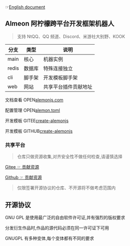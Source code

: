 ☞[English document](./README_English.md)

## Almeon 阿柠檬跨平台开发框架机器人

> 支持 NtQQ、QQ 频道、Discord、米游社大别野、KOOK

| 分支  | 类型   | 说明                 |
| ----- | ------ | -------------------- |
| main  | 核心   | 机器实例             |
| redis | 数据库 | 特殊连接独立         |
| cli   | 脚手架 | 开发模板脚手架       |
| web   | 网站   | 共享平台插件贡献地址 |

文档查看 OPEN[alemonjs.com](https://alemonjs.com)

配置管理 OPEN[alemon.toml](./alemon.md)

开发模板 GITEE[create-alemonjs](https://gitee.com/ningmengchongshui/alemon/tree/cli/bin/template)

开发模板 GITHUB[create-alemonjs](https://github.com/ningmengchongshui/alemon/tree/cli/bin/template)

### 共享平台

> 仓库只做资源收集,对齐安全性不做任何检查,请谨慎选择

[Gitee ☞ 贡献资源](https://gitee.com/ningmengchongshui/alemon/blob/web/docs/about/plugins.md)

[Github ☞ 贡献资源](https://gitee.com/ningmengchongshui/alemon/blob/web/docs/about/plugins.md)

> 仅限签署开源协议的仓库、不开源将不做考虑范围内

## 开源协议

GNU GPL 是使用最广泛的自由软件许可证,并有强烈的版权要求

分发衍生作品时,作品的源代码必须在同一许可证下可用

GNUGPL 有多种变体,每个变体都有不同的要求
